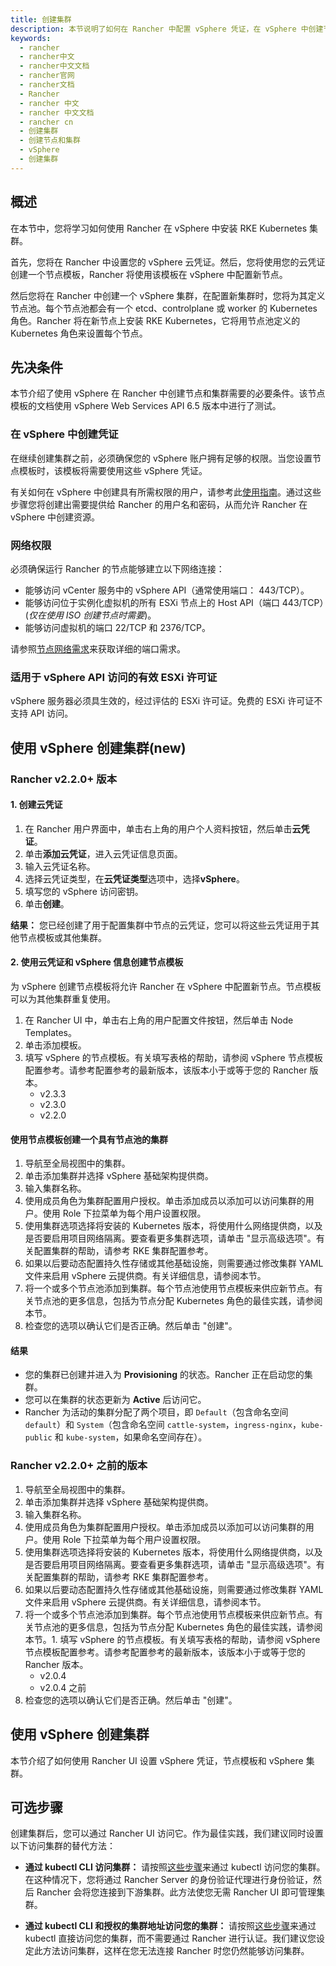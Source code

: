 ```yaml
---
title: 创建集群
description: 本节说明了如何在 Rancher 中配置 vSphere 凭证，在 vSphere 中创建节点以及在这些节点上启动 Kubernetes 集群。
keywords:
  - rancher
  - rancher中文
  - rancher中文文档
  - rancher官网
  - rancher文档
  - Rancher
  - rancher 中文
  - rancher 中文文档
  - rancher cn
  - 创建集群
  - 创建节点和集群
  - vSphere
  - 创建集群
---
```


## 概述

在本节中，您将学习如何使用 Rancher 在 vSphere 中安装 RKE Kubernetes 集群。

首先，您将在 Rancher 中设置您的 vSphere 云凭证。然后，您将使用您的云凭证创建一个节点模板，Rancher 将使用该模板在 vSphere 中配置新节点。

然后您将在 Rancher 中创建一个 vSphere 集群，在配置新集群时，您将为其定义节点池。每个节点池都会有一个 etcd、controlplane 或 worker 的 Kubernetes 角色。Rancher 将在新节点上安装 RKE Kubernetes，它将用节点池定义的 Kubernetes 角色来设置每个节点。

## 先决条件

本节介绍了使用 vSphere 在 Rancher 中创建节点和集群需要的必要条件。该节点模板的文档使用 vSphere Web Services API 6.5 版本中进行了测试。

### 在 vSphere 中创建凭证

在继续创建集群之前，必须确保您的 vSphere 账户拥有足够的权限。当您设置节点模板时，该模板将需要使用这些 vSphere 凭证。

有关如何在 vSphere 中创建具有所需权限的用户，请参考此[使用指南](/docs/rancher2/cluster-provisioning/rke-clusters/node-pools/vsphere/provisioning-vsphere-clusters/creating-credentials/)。通过这些步骤您将创建出需要提供给 Rancher 的用户名和密码，从而允许 Rancher 在 vSphere 中创建资源。

### 网络权限

必须确保运行 Rancher 的节点能够建立以下网络连接：

- 能够访问 vCenter 服务中的 vSphere API（通常使用端口： 443/TCP）。
- 能够访问位于实例化虚拟机的所有 ESXi 节点上的 Host API（端口 443/TCP）(_仅在使用 ISO 创建节点时需要_)。
- 能够访问虚拟机的端口 22/TCP 和 2376/TCP。

请参照[节点网络需求](/docs/rancher2/cluster-provisioning/node-requirements/)来获取详细的端口需求。

### 适用于 vSphere API 访问的有效 ESXi 许可证

vSphere 服务器必须具生效的，经过评估的 ESXi 许可证。免费的 ESXi 许可证不支持 API 访问。

## 使用 vSphere 创建集群(new)

### Rancher v2.2.0+ 版本

#### 1. 创建云凭证

1. 在 Rancher 用户界面中，单击右上角的用户个人资料按钮，然后单击**云凭证**。
1. 单击**添加云凭证**，进入云凭证信息页面。
1. 输入云凭证名称。
1. 选择云凭证类型，在**云凭证类型**选项中，选择**vSphere**。
1. 填写您的 vSphere 访问密钥。
1. 单击**创建**。

**结果：** 您已经创建了用于配置集群中节点的云凭证，您可以将这些云凭证用于其他节点模板或其他集群。

#### 2. 使用云凭证和 vSphere 信息创建节点模板

为 vSphere 创建节点模板将允许 Rancher 在 vSphere 中配置新节点。节点模板可以为其他集群重复使用。

1. 在 Rancher UI 中，单击右上角的用户配置文件按钮，然后单击 Node Templates。
1. 单击添加模板。
1. 填写 vSphere 的节点模板。有关填写表格的帮助，请参阅 vSphere 节点模板配置参考。请参考配置参考的最新版本，该版本小于或等于您的 Rancher 版本。
   - v2.3.3
   - v2.3.0
   - v2.2.0

#### 使用节点模板创建一个具有节点池的集群

1. 导航至全局视图中的集群。
1. 单击添加集群并选择 vSphere 基础架构提供商。
1. 输入集群名称。
1. 使用成员角色为集群配置用户授权。单击添加成员以添加可以访问集群的用户。使用 Role 下拉菜单为每个用户设置权限。
1. 使用集群选项选择将安装的 Kubernetes 版本，将使用什么网络提供商，以及是否要启用项目网络隔离。要查看更多集群选项，请单击 "显示高级选项"。有关配置集群的帮助，请参考 RKE 集群配置参考。
1. 如果以后要动态配置持久性存储或其他基础设施，则需要通过修改集群 YAML 文件来启用 vSphere 云提供商。有关详细信息，请参阅本节。
1. 将一个或多个节点池添加到集群。每个节点池使用节点模板来供应新节点。有关节点池的更多信息，包括为节点分配 Kubernetes 角色的最佳实践，请参阅本节。
1. 检查您的选项以确认它们是否正确。然后单击 "创建"。

#### 结果

- 您的集群已创建并进入为 **Provisioning** 的状态。Rancher 正在启动您的集群。
- 您可以在集群的状态更新为 **Active** 后访问它。
- Rancher 为活动的集群分配了两个项目，即 `Default`（包含命名空间 `default`）和 `System`（包含命名空间 `cattle-system`，`ingress-nginx`，`kube-public` 和 `kube-system`，如果命名空间存在）。

### Rancher v2.2.0+ 之前的版本

1. 导航至全局视图中的集群。
1. 单击添加集群并选择 vSphere 基础架构提供商。
1. 输入集群名称。
1. 使用成员角色为集群配置用户授权。单击添加成员以添加可以访问集群的用户。使用 Role 下拉菜单为每个用户设置权限。
1. 使用集群选项选择将安装的 Kubernetes 版本，将使用什么网络提供商，以及是否要启用项目网络隔离。要查看更多集群选项，请单击 "显示高级选项"。有关配置集群的帮助，请参考 RKE 集群配置参考。
1. 如果以后要动态配置持久性存储或其他基础设施，则需要通过修改集群 YAML 文件来启用 vSphere 云提供商。有关详细信息，请参阅本节。
1. 将一个或多个节点池添加到集群。每个节点池使用节点模板来供应新节点。有关节点池的更多信息，包括为节点分配 Kubernetes 角色的最佳实践，请参阅本节。1. 填写 vSphere 的节点模板。有关填写表格的帮助，请参阅 vSphere 节点模板配置参考。请参考配置参考的最新版本，该版本小于或等于您的 Rancher 版本。
   - v2.0.4
   - v2.0.4 之前
1. 检查您的选项以确认它们是否正确。然后单击 "创建"。

## 使用 vSphere 创建集群

本节介绍了如何使用 Rancher UI 设置 vSphere 凭证，节点模板和 vSphere 集群。

## 可选步骤

创建集群后，您可以通过 Rancher UI 访问它。作为最佳实践，我们建议同时设置以下访问集群的替代方法：

- **通过 kubectl CLI 访问集群：** 请按照[这些步骤](/docs/rancher2/cluster-admin/cluster-access/kubectl/)来通过 kubectl 访问您的集群。在这种情况下，您将通过 Rancher Server 的身份验证代理进行身份验证，然后 Rancher 会将您连接到下游集群。此方法使您无需 Rancher UI 即可管理集群。

- **通过 kubectl CLI 和授权的集群地址访问您的集群：** 请按照[这些步骤](/docs/rancher2/cluster-admin/cluster-access/kubectl/)来通过 kubectl 直接访问您的集群，而不需要通过 Rancher 进行认证。我们建议您设定此方法访问集群，这样在您无法连接 Rancher 时您仍然能够访问集群。
